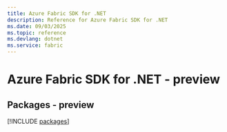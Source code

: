```yaml
---
title: Azure Fabric SDK for .NET
description: Reference for Azure Fabric SDK for .NET
ms.date: 09/03/2025
ms.topic: reference
ms.devlang: dotnet
ms.service: fabric
---
```

# Azure Fabric SDK for .NET - preview
## Packages - preview
[!INCLUDE [packages](fabric-index.md)]